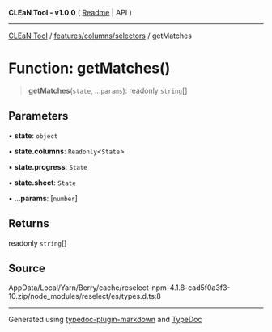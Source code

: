 **CLEaN Tool - v1.0.0** ( [Readme](../../../../README.md) \| API )

***

[CLEaN Tool](../../../../modules.md) / [features/columns/selectors](../README.md) / getMatches

# Function: getMatches()

> **getMatches**(`state`, ...`params`): readonly `string`[]

## Parameters

▪ **state**: `object`

▪ **state.columns**: `Readonly`\<`State`\>

▪ **state.progress**: `State`

▪ **state.sheet**: `State`

▪ ...**params**: [`number`]

## Returns

readonly `string`[]

## Source

AppData/Local/Yarn/Berry/cache/reselect-npm-4.1.8-cad5f0a3f3-10.zip/node\_modules/reselect/es/types.d.ts:8

***

Generated using [typedoc-plugin-markdown](https://www.npmjs.com/package/typedoc-plugin-markdown) and [TypeDoc](https://typedoc.org/)
